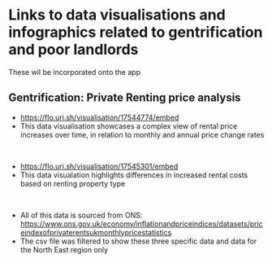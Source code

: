  # Links to data visualisations and infographics related to gentrification and poor landlords
 These wil be incorporated onto the app
 <br>
 
 ## Gentrification: Private Renting price analysis
 - https://flo.uri.sh/visualisation/17544774/embed
 - This data visualisation showcases a complex view of rental price increases over time, in relation to monthly and annual price change rates
   
<br>

- https://flo.uri.sh/visualisation/17545301/embed
- This data visualation highlights differences in increased rental costs based on renting property type

 <br>
 
 - All of this data is sourced from ONS: https://www.ons.gov.uk/economy/inflationandpriceindices/datasets/priceindexofprivaterentsukmonthlypricestatistics
 - The csv file was filtered to show these three specific data and data for the North East region only
